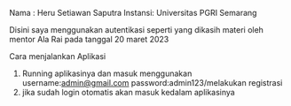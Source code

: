 Nama : Heru Setiawan Saputra
Instansi: Universitas PGRI Semarang

Disini saya menggunakan autentikasi seperti yang dikasih materi oleh mentor Ala Rai pada tanggal 20 maret 2023

Cara menjalankan Aplikasi
1. Running aplikasinya dan masuk menggunakan username:admin@gmail.com password:admin123/melakukan registrasi
2. jika sudah login otomatis akan masuk kedalam aplikasinya
